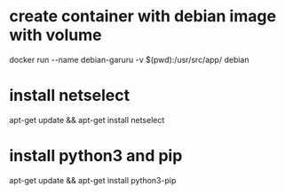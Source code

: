 # create container with debian image with volume
docker run --name debian-garuru -v $(pwd):/usr/src/app/ debian

# install netselect
apt-get update && apt-get install netselect

# install python3 and pip
apt-get update && apt-get install python3-pip

